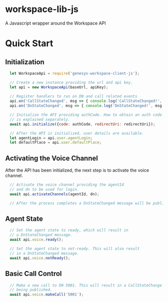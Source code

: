 # workspace-lib-js
A Javascript wrapper around the Workspace API 

# Quick Start

## Initialization

```javascript
  let WorkspaceApi = require('genesys-workspace-client-js');

  // Create a new instance providing the url and api key.
  let api = new WorkspaceApi(baseUrl, apiKey);
  
  // Register handlers to run on DN and call related events
  api.on('CallStateChanged', msg => { console.log('CallStateChanged!', msg.call); });
  api.on('DnStateChanged', msg => { console.log('DnStateChanged!', msg.dn); });

  // Initialize the API providing authCode. How to obtain an auth code 
  // is explained separately.
  await api.initialize({code: authCode, redirectUri: redirectUri});

  // After the API is initialized, user details are available.
  let agentLogin = api.user.agentLogin;
  let defaultPlace = api.user.defaultPlace;

```

## Activating the Voice Channel

After the API has been initialized, the next step is to activate the voice channel. 

```javascript
  // Activate the voice channel providing the agentId
  // and dn to be used for login.
  await api.activateChannels(agentId, dn);

  // After the process completes a DnStateChanged message will be published.

```


## Agent State

```javascript
  // Set the agent state to ready, which will result in
  // a DnStateChanged message.
  await api.voice.ready();

  // Set the agent state to not-ready. This will also result
  // in a DnStateChanged message.
  await api.voice.notReady();

```


## Basic Call Control

```javascript
  // Make a new call to DN 5001. This will result in a CallStateChange message
  // being published.
  await api.voice.makeCall('5001');


```
